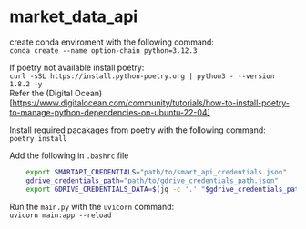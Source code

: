 # market_data_api

create conda enviroment with the following command:  
`conda create --name option-chain python=3.12.3`

If poetry not available install poetry:  
`curl -sSL https://install.python-poetry.org | python3 - --version 1.8.2 -y`  
Refer the (Digital Ocean)[https://www.digitalocean.com/community/tutorials/how-to-install-poetry-to-manage-python-dependencies-on-ubuntu-22-04]

Install required pacakages from poetry with the following command:  
`poetry install`

Add the following in `.bashrc` file
```bash
    export SMARTAPI_CREDENTIALS="path/to/smart_api_credentials.json"
    gdrive_credentials_path="path/to/gdrive_credentials_path.json"
    export GDRIVE_CREDENTIALS_DATA=$(jq -c '.' "$gdrive_credentials_path")
```

Run the `main.py` with the `uvicorn` command:  
`uvicorn main:app --reload`
